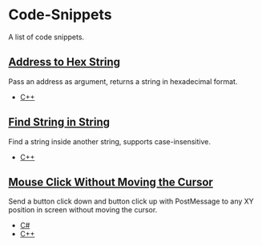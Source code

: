 # Code-Snippets
A list of code snippets.

## [Address to Hex String](AddressToHexString/)
Pass an address as argument, returns a string in hexadecimal format.
* [C++](AddressToHexString/C%2B%2B/File.cpp)

## [Find String in String](FindStringInString/)
Find a string inside another string, supports case-insensitive.
* [C++](FindStringInString/C%2B%2B/File.cpp)

## [Mouse Click Without Moving the Cursor](MouseClickWithoutMovingCursor/)
Send a button click down and button click up with PostMessage to any XY position in screen without moving the cursor.
* [C#](MouseClickWithoutMovingCursor/C%23/File.cs)
* [C++](MouseClickWithoutMovingCursor/C%2B%2B/File.cpp)